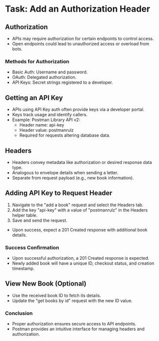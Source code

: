 # Task: Add an Authorization Header

## Authorization
- APIs may require authorization for certain endpoints to control access.
- Open endpoints could lead to unauthorized access or overload from bots.

### Methods for Authorization
- Basic Auth: Username and password.
- OAuth: Delegated authorization.
- API Keys: Secret strings registered to a developer.

## Getting an API Key
- APIs using API Key auth often provide keys via a developer portal.
- Keys track usage and identify callers.
- Example: Postman Library API v2:
  - Header name: api-key
  - Header value: postmanrulz
  - Required for requests altering database data.

## Headers
- Headers convey metadata like authorization or desired response data type.
- Analogous to envelope details when sending a letter.
- Separate from request payload (e.g., new book information).

## Adding API Key to Request Header
1. Navigate to the "add a book" request and select the Headers tab.
2. Add the key "api-key" with a value of "postmanrulz" in the Headers helper table.
3. Save and send the request.
- Upon success, expect a 201 Created response with additional book details.

### Success Confirmation
- Upon successful authorization, a 201 Created response is expected.
- Newly added book will have a unique ID, checkout status, and creation timestamp.

## View New Book (Optional)
- Use the received book ID to fetch its details.
- Update the "get books by id" request with the new ID value.

### Conclusion
- Proper authorization ensures secure access to API endpoints.
- Postman provides an intuitive interface for managing headers and authorization.
